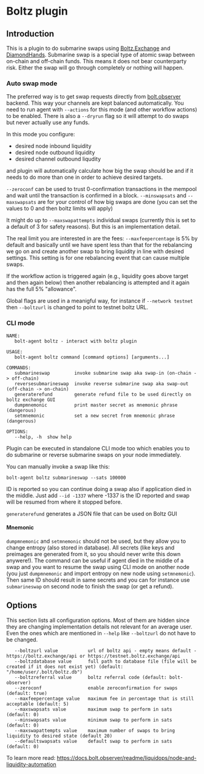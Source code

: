 # Boltz plugin

## Introduction
This is a plugin to do submarine swaps using [Boltz.Exchange](https://boltz.exchange/) and [DiamondHands](https://swap.diamondhands.technology/).
Submarine swap is a special type of atomic swap between on-chain and off-chain funds. This means it does not bear counterparty risk. Either the swap will go through completely or nothing will happen.

### Auto swap mode

The preferred way is to get swap requests directly from [bolt.observer](https://bolt.observer) backend. This way your channels are kept balanced automatically.
You need to run agent with `--actions` for this mode (and other workflow actions) to be enabled. There is also a `--dryrun` flag so it will attempt to
do swaps but never actually use any funds.

In this mode you configure:
* desired node inbound liquidity
* desired node outbound liquidity
* desired channel outbound liqudity

and plugin will automatically calculate how big the swap should be and if it needs to do more than one in order to achieve desired targets.

`--zeroconf` can be used to trust 0-confirmation transactions in the mempool and wait until the transaction is confirmed in a block.
`--minswapsats` and `--maxswapsats` are for your control of how big swaps are done (you can set the values to 0 and then boltz limits will apply)

It might do up to `--maxswapattempts` individual swaps (currently this is set to a default of 3 for safety reasons). But this is an implementation detail.

The real limit you are interested in are the fees: `--maxfeepercentage` is 5% by default and basically until we have spent less than that for the rebalancing we
go on and create another swap to bring liquidity in line with desired settings. This setting is for one rebalancing event that can cause multiple swaps.

If the workflow action is triggered again (e.g., liquidity goes above target and then again below) then another rebalancing is attempted and it again has the full 5% "allowance".

Global flags are used in a meanigful way, for instance if `--network testnet` then `--boltzurl` is changed to point to testnet boltz URL.

### CLI mode

```
NAME:
   bolt-agent boltz - interact with boltz plugin

USAGE:
   bolt-agent boltz command [command options] [arguments...]

COMMANDS:
   submarineswap         invoke submarine swap aka swap-in (on-chain -> off-chain)
   reversesubmarineswap  invoke reverse submarine swap aka swap-out (off-chain -> on-chain)
   generaterefund        generate refund file to be used directly on boltz exchange GUI
   dumpmnemonic          print master secret as mnemonic phrase (dangerous)
   setmnemonic           set a new secret from mnemonic phrase (dangerous)

OPTIONS:
   --help, -h  show help
```

Plugin can be executed in standalone CLI mode too which enables you to do submarine or reverse submarine swaps on your node immediately.

You can manually invoke a swap like this:

```
bolt-agent boltz submarineswap --sats 100000
```

ID is reported so you can continue doing a swap also if application died in the middle.
Just add `--id -1337` where -1337 is the ID reported and swap will be resumed from where it stopped before.

`generaterefund` generates a JSON file that can be used on Boltz GUI

#### Mnemonic

`dumpmnemonic` and `setmnemonic` should not be used, but they allow you to change entropy (also stored in database). All secrets (like keys and preimages are generated from it, so you should never write this down anywere!).
The command can be useful if agent died in the middle of a swap and you want to resume the swap using CLI mode on another node (you just `dumpmnemonic` and import entropy on new node using `setmnemonic`).
Then same ID should result in same secrets and you can for instance use `submarineswap` on second node to finish the swap (or get a refund).

## Options

This section lists all configuration options. Most of them are hidden since they are changing implementation details not relevant for an average user. Even the ones which are mentioned in `--help` like
`--boltzurl` do not have to be changed.

```
   --boltzurl value           url of boltz api - empty means default - https://boltz.exchange/api or https://testnet.boltz.exchange/api
   --boltzdatabase value      full path to database file (file will be created if it does not exist yet) (default: "/home/user/.bolt/boltz.db")
   --boltzreferral value      boltz referral code (default: bolt-observer)
   --zeroconf                 enable zeroconfirmation for swaps (default: true)
   --maxfeepercentage value   maximum fee in percentage that is still acceptable (default: 5)
   --maxswapsats value        maximum swap to perform in sats (default: 0)
   --minswapsats value        minimum swap to perform in sats (default: 0)
   --maxswapattempts value    maximum number of swaps to bring liquidity to desired state (default 20)
   --defaultswapsats value    default swap to perform in sats (default: 0)
```

To learn more read: https://docs.bolt.observer/readme/liquidops/node-and-liquidity-automation
